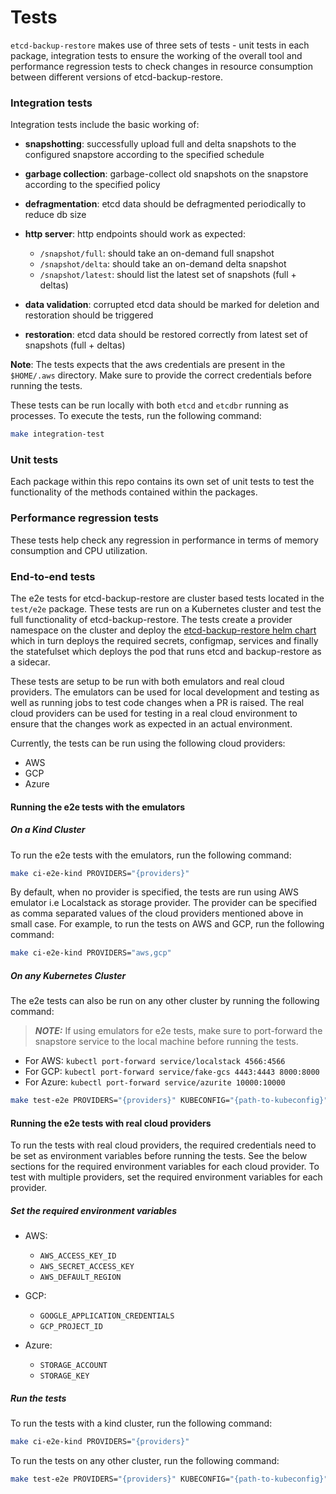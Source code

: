 # Tests

`etcd-backup-restore` makes use of three sets of tests - unit tests in each package, integration tests to ensure the working of the overall tool and performance regression tests to check changes in resource consumption between different versions of etcd-backup-restore.

### Integration tests

Integration tests include the basic working of:

- **snapshotting**: successfully upload full and delta snapshots to the configured snapstore according to the specified schedule
- **garbage collection**: garbage-collect old snapshots on the snapstore according to the specified policy
- **defragmentation**: etcd data should be defragmented periodically to reduce db size
- **http server**: http endpoints should work as expected:

  - `/snapshot/full`: should take an on-demand full snapshot
  - `/snapshot/delta`: should take an on-demand delta snapshot
  - `/snapshot/latest`: should list the latest set of snapshots (full + deltas)

- **data validation**: corrupted etcd data should be marked for deletion and restoration should be triggered
- **restoration**: etcd data should be restored correctly from latest set of snapshots (full + deltas)

**Note**: The tests expects that the aws credentials are present in the `$HOME/.aws` directory. Make sure to provide the correct credentials before running the tests.

These tests can be run locally with both `etcd` and `etcdbr` running as processes.  To execute the tests, run the following command:

```sh
make integration-test
```

### Unit tests

Each package within this repo contains its own set of unit tests to test the functionality of the methods contained within the packages.

### Performance regression tests

These tests help check any regression in performance in terms of memory consumption and CPU utilization.

### End-to-end tests

The e2e tests for etcd-backup-restore are cluster based tests located in the `test/e2e` package. These tests are run on a Kubernetes cluster and test the full functionality of etcd-backup-restore. The tests create a provider namespace on the cluster and deploy the [etcd-backup-restore helm chart](../../chart/etcd-backup-restore) which in turn deploys the required secrets, configmap, services and finally the statefulset which deploys the pod that runs etcd and backup-restore as a sidecar.

These tests are setup to be run with both emulators and real cloud providers. The emulators can be used for local development and testing as well as running jobs to test code changes when a PR is raised. The real cloud providers can be used for testing in a real cloud environment to ensure that the changes work as expected in an actual environment.

Currently, the tests can be run using the following cloud providers:

- AWS
- GCP
- Azure

#### Running the e2e tests with the emulators

##### On a Kind Cluster

To run the e2e tests with the emulators, run the following command:

```sh
make ci-e2e-kind PROVIDERS="{providers}"
```

By default, when no provider is specified, the tests are run using AWS emulator i.e Localstack as storage provider. The provider can be specified as comma separated values of the cloud providers mentioned above in small case. For example, to run the tests on AWS and GCP, run the following command:

```sh
make ci-e2e-kind PROVIDERS="aws,gcp"
```

##### On any Kubernetes Cluster

The e2e tests can also be run on any other cluster by running the following command:

> **_NOTE:_** If using emulators for e2e tests, make sure to port-forward the snapstore service to the local machine before running the tests.

- For AWS: `kubectl port-forward service/localstack 4566:4566`
- For GCP: `kubectl port-forward service/fake-gcs 4443:4443 8000:8000`
- For Azure: `kubectl port-forward service/azurite 10000:10000`

```sh
make test-e2e PROVIDERS="{providers}" KUBECONFIG="{path-to-kubeconfig}"
```

#### Running the e2e tests with real cloud providers

To run the tests with real cloud providers, the required credentials need to be set as environment variables before running the tests. See the below sections for the required environment variables for each cloud provider. To test with multiple providers, set the required environment variables for each provider.

##### Set the required environment variables

- AWS:
  - `AWS_ACCESS_KEY_ID`
  - `AWS_SECRET_ACCESS_KEY`
  - `AWS_DEFAULT_REGION`

- GCP:
  - `GOOGLE_APPLICATION_CREDENTIALS`
  - `GCP_PROJECT_ID`

- Azure:
  - `STORAGE_ACCOUNT`
  - `STORAGE_KEY`

##### Run the tests

To run the tests with a kind cluster, run the following command:

```sh
make ci-e2e-kind PROVIDERS="{providers}"
```

To run the tests on any other cluster, run the following command:

```sh
make test-e2e PROVIDERS="{providers}" KUBECONFIG="{path-to-kubeconfig}"
```

